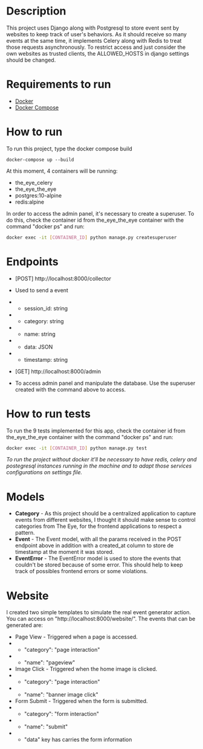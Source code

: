 # Description
This project uses Django along with Postgresql to store event sent by websites to keep track of user's behaviors. As it should receive so many events at the same time, it implements Celery along with Redis to treat those requests asynchronously. To restrict access and just consider the own websites as trusted clients, the ALLOWED_HOSTS in django settings should be changed.

# Requirements to run
- [Docker]("https://docs.docker.com/engine/install/") 
- [Docker Compose]("https://docs.docker.com/compose/install/")

# How to run
To run this project, type the docker compose build
```docker
docker-compose up --build
 ```

At this moment, 4 containers will be running: 
- the_eye_celery
- the_eye_the_eye
- postgres:10-alpine
- redis:alpine

In order to access the admin panel, it's necessary to create a superuser. To do this, check the container id from  the_eye_the_eye container with the command "docker ps" and run:
```bash
docker exec -it [CONTAINER_ID] python manage.py createsuperuser
```

# Endpoints
- [POST] http://localhost:8000/collector
- Used to send a event
- - session_id: string
- - category: string
- - name: string
- - data: JSON
- - timestamp: string

- [GET] http://localhost:8000/admin
- To access admin panel and manipulate the database. Use the superuser created with the command above to access.

# How to run tests
To run the 9 tests implemented for this app, check the container id from  the_eye_the_eye container with the command "docker ps" and run:
```bash
docker exec -it [CONTAINER_ID] python manage.py test
```

*To run the project without docker it'll be necessary to have redis, celery and postegresql instances running in the machine and to adapt those services configurations on settings file.*

# Models
- <b>Category</b> - As this project should be a centralized application to capture events from different websites, I thought it should make sense to control categories from The Eye, for the frontend applications to respect a pattern.
- <b>Event</b> - The Event model, with all the params received in the POST endpoint above in addition with a created_at column to store de timestamp at the moment it was stored.
- <b>EventError</b> - The EventError model is used to store the events that couldn't be stored because of some error. This should help to keep track of possibles frontend errors or some violations.

# Website
I created two simple templates to simulate the real event generator action. You can access on "http://localhost:8000/website/". The events that can be generated are:
- Page View - Triggered when a page is accessed.
- - "category": "page interaction"
- - "name": "pageview"
- Image Click - Triggered when the home image is clicked.
- - "category": "page interaction"
- - "name": "banner image click"
- Form Submit - Triggered when the form is submitted.
- - "category": "form interaction"
- - "name": "submit"
- - "data" key has carries the form information